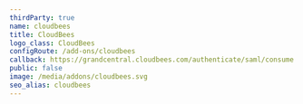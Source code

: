 ```yaml
---
thirdParty: true
name: cloudbees
title: CloudBees
logo_class: CloudBees
configRoute: /add-ons/cloudbees
callback: https://grandcentral.cloudbees.com/authenticate/saml/consume
public: false
image: /media/addons/cloudbees.svg
seo_alias: cloudbees
---
```

